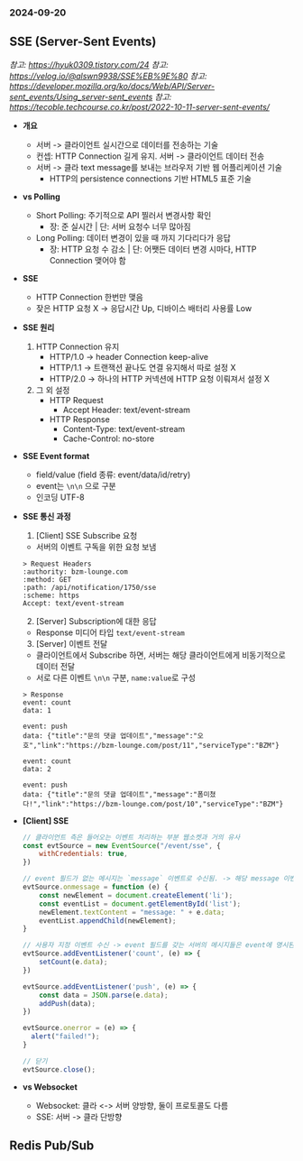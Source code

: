 ### 2024-09-20

## SSE (Server-Sent Events)
*참고: https://hyuk0309.tistory.com/24*
*참고: https://velog.io/@alswn9938/SSE%EB%9E%80*
*참고: https://developer.mozilla.org/ko/docs/Web/API/Server-sent_events/Using_server-sent_events*
*참고: https://tecoble.techcourse.co.kr/post/2022-10-11-server-sent-events/*
- **개요**
  - 서버 -> 클라이언트 실시간으로 데이터를 전송하는 기술
  - 컨셉: HTTP Connection 길게 유지. 서버 -> 클라이언트 데이터 전송
  - 서버 -> 클라 text message를 보내는 브라우저 기반 웹 어플리케이션 기술
    - HTTP의 persistence connections 기반 HTML5 표준 기술

- **vs Polling**
  - Short Polling: 주기적으로 API 찔러서 변경사항 확인
    - 장: 준 실시간 | 단: 서버 요청수 너무 많아짐
  - Long Polling: 데이터 변경이 있을 때 까지 기다리다가 응답
    - 장: HTTP 요청 수 감소 | 단: 어쨋든 데이터 변경 시마다, HTTP Connection 맺어야 함
- **SSE**
  - HTTP Connection 한번만 맺음
  - 잦은 HTTP 요청 X -> 응답시간 Up, 디바이스 배터리 사용률 Low

- **SSE 원리**
  1. HTTP Connection 유지
     - HTTP/1.0 -> header Connection keep-alive
     - HTTP/1.1 -> 트랜잭션 끝나도 연결 유지해서 따로 설정 X
     - HTTP/2.0 -> 하나의 HTTP 커넥션에 HTTP 요청 이뤄져서 설정 X
  2. 그 외 설정
     - HTTP Request 
       - Accept Header: text/event-stream
     - HTTP Response
       - Content-Type: text/event-stream
       - Cache-Control: no-store

- **SSE Event format**
  - field/value (field 종류: event/data/id/retry)
  - event는 `\n\n` 으로 구분
  - 인코딩 UTF-8

- **SSE 통신 과정**
  1. [Client] SSE Subscribe 요청
    - 서버의 이벤트 구독을 위한 요청 보냄
    ```
    > Request Headers
    :authority: bzm-lounge.com
    :method: GET
    :path: /api/notification/1750/sse
    :scheme: https
    Accept: text/event-stream
    ```
  2. [Server] Subscription에 대한 응답
    - Response 미디어 타입 `text/event-stream`
  3. [Server] 이벤트 전달
    - 클라이언트에서 Subscribe 하면, 서버는 해당 클라이언트에게 비동기적으로 데이터 전달
    - 서로 다른 이벤트 `\n\n` 구분, `name:value`로 구성
    ```
    > Response 
    event: count
    data: 1
    
    event: push
    data: {"title":"문의 댓글 업데이트","message":"오호","link":"https://bzm-lounge.com/post/11","serviceType":"BZM"}
    
    event: count
    data: 2
    
    event: push
    data: {"title":"문의 댓글 업데이트","message":"폼미쳤다!","link":"https://bzm-lounge.com/post/10","serviceType":"BZM"}
    ```

- **[Client] SSE**
  ```js
  // 클라이언트 측은 들어오는 이벤트 처리하는 부분 웹소켓과 거의 유사
  const evtSource = new EventSource("/event/sse", {
      withCredentials: true,
  })
  
  // event 필드가 없는 메시지는 `message` 이벤트로 수신됨. -> 해당 message 이벤트 수신을 위해서는 핸들러를 추가해야 함
  evtSource.onmessage = function (e) {
      const newElement = document.createElement('li');
      const eventList = document.getElementById('list');
      newElement.textContent = "message: " + e.data;
      eventList.appendChild(newElement);
  }
  
  // 사용자 지정 이벤트 수신 -> event 필드를 갖는 서버의 메시지들은 event에 명시된 이름의 이벤트로 수신됨
  evtSource.addEventListener('count', (e) => {
      setCount(e.data);
  })
  
  evtSource.addEventListener('push', (e) => {
      const data = JSON.parse(e.data);
      addPush(data);
  })
  
  evtSource.onerror = (e) => {
    alert("failed!");
  }
  
  // 닫기
  evtSource.close();
  ```

- **vs Websocket**
  - Websocket: 클라 <-> 서버 양방향, 둘이 프로토콜도 다름
  - SSE: 서버 -> 클라 단방향

## Redis Pub/Sub
